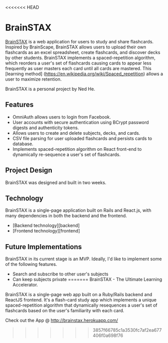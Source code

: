 <<<<<<< HEAD
# BrainSTAX

[BrainSTAX](http://brainstax.herokuapp.com) is a web application for users to study and share flashcards. Inspired by BrainScape, BrainSTAX allows users to upload their own flashcards as an excel spreadsheet, create flashcards, and discover decks by other students. BrainSTAX implements a spaced-repetition algorithm, which reorders a user's set of flashcards causing cards to appear less frequently as user masters each card until all cards are mastered. This [learning method] (https://en.wikipedia.org/wiki/Spaced_repetition) allows a user to maximize retention.

BrainSTAX is a personal project by Ned He.

## Features

- OmniAuth allows users to login from Facebook.
- User accounts with secure authentication using BCrypt password digests and authenticity tokens.
- Allows users to create and delete subjects, decks, and cards.
- CSV file parsing for user uploaded flashcards and persists cards to database.
- Implements spaced-repetition algorithm on React front-end to dynamically re-sequence a user's set of flashcards.

## Project Design

BrainSTAX was designed and built in two weeks.

## Technology

BrainSTAX is a single-page application built on Rails and React.js, with many dependencies in both the backend and the frontend.

- [Backend technology][backend]
- [Frontend technology][frontend]

## Future Implementations

BrainSTAX in its current stage is an MVP. Ideally, I'd like to implement some of the following features.

- Search and subscribe to other user's subjects
- Can keep subjects private
=======
BrainSTAX - The Ultimate Learning Accelerator.

BrainSTAX is a single-page web app built on a Ruby/Rails backend and ReactJS frontend. It's a flash-card study app which implements a unique spaced-repetition algorithm that dynamically resequences a user's set of flashcards based on the user's familiarity with each card.

Check out the App @ http://brainstax.herokuapp.com/
>>>>>>> 3857f66785c1a3530fc7af2ea677406f0a698f76
